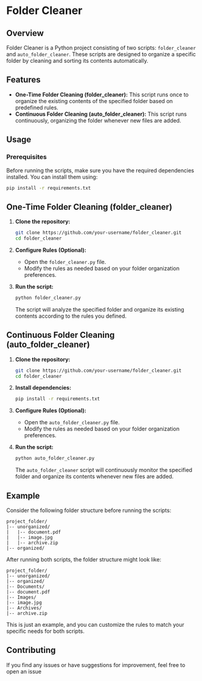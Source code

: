 # Folder Cleaner

## Overview

Folder Cleaner is a Python project consisting of two scripts: `folder_cleaner` and `auto_folder_cleaner`. These scripts are designed to organize a specific folder by cleaning and sorting its contents automatically.

## Features

- **One-Time Folder Cleaning (folder_cleaner):** This script runs once to organize the existing contents of the specified folder based on predefined rules.
- **Continuous Folder Cleaning (auto_folder_cleaner):** This script runs continuously, organizing the folder whenever new files are added.

## Usage

### Prerequisites

Before running the scripts, make sure you have the required dependencies installed. You can install them using:

```bash
pip install -r requirements.txt
```
## One-Time Folder Cleaning (folder_cleaner)

1. **Clone the repository:**

    ```bash
    git clone https://github.com/your-username/folder_cleaner.git
    cd folder_cleaner
    ```

2. **Configure Rules (Optional):**

   - Open the `folder_cleaner.py` file.
   - Modify the rules as needed based on your folder organization preferences.

3. **Run the script:**

    ```bash
    python folder_cleaner.py
    ```

   The script will analyze the specified folder and organize its existing contents according to the rules you defined.

## Continuous Folder Cleaning (auto_folder_cleaner)

1. **Clone the repository:**

    ```bash
    git clone https://github.com/your-username/folder_cleaner.git
    cd folder_cleaner
    ```

2. **Install dependencies:**

    ```bash
    pip install -r requirements.txt
    ```

3. **Configure Rules (Optional):**

   - Open the `auto_folder_cleaner.py` file.
   - Modify the rules as needed based on your folder organization preferences.

4. **Run the script:**

    ```bash
    python auto_folder_cleaner.py
    ```

   The `auto_folder_cleaner` script will continuously monitor the specified folder and organize its contents whenever new files are added.

## Example

Consider the following folder structure before running the scripts:

```plaintext
project_folder/
|-- unorganized/
|   |-- document.pdf
|   |-- image.jpg
|   |-- archive.zip
|-- organized/
```

After running both scripts, the folder structure might look like:

```plaintext
project_folder/
|-- unorganized/
|-- organized/
|-- Documents/
|-- document.pdf
|-- Images/
|-- image.jpg
|-- Archives/
|-- archive.zip
```
This is just an example, and you can customize the rules to match your specific needs for both scripts.

## Contributing

If you find any issues or have suggestions for improvement, feel free to open an issue
